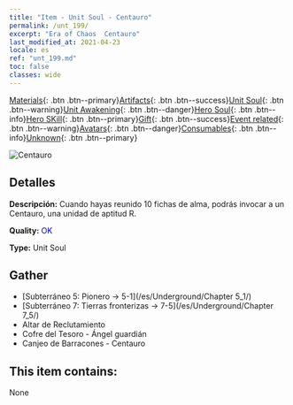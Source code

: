 ```yaml
---
title: "Item - Unit Soul - Centauro"
permalink: /unt_199/
excerpt: "Era of Chaos  Centauro"
last_modified_at: 2021-04-23
locale: es
ref: "unt_199.md"
toc: false
classes: wide
---
```

 [Materials](/ItemsES/){: .btn .btn--primary}[Artifacts](/ItemsES/Artifacts/){: .btn .btn--success}[Unit Soul](/ItemsES/UnitSoul/){: .btn .btn--warning}[Unit Awakening](/ItemsES/UnitAwakening/){: .btn .btn--danger}[Hero Soul](/ItemsES/HeroSoul/){: .btn .btn--info}[Hero SKill](/ItemsES/HeroSkill/){: .btn .btn--primary}[Gift](/ItemsES/Gift/){: .btn .btn--success}[Event related](/ItemsES/Events/){: .btn .btn--warning}[Avatars](/ItemsES/Avatars/){: .btn .btn--danger}[Consumables](/ItemsES/Consumables/){: .btn .btn--info}[Unknown](/ItemsES/Unknown/){: .btn .btn--primary}

 ![Centauro](/images/u/ti_banrenma.jpg)

## Detalles
 **Descripción:** Cuando hayas reunido 10 fichas de alma, podrás invocar a un Centauro, una unidad de aptitud R.

 **Quality:** <span style="color: #0000CD">OK</span>

 **Type:** Unit Soul

## Gather

*    [Subterráneo 5: Pionero -> 5-1](/es/Underground/Chapter 5_1/) 
*    [Subterráneo 7: Tierras fronterizas -> 7-5](/es/Underground/Chapter 7_5/) 
*    Altar de Reclutamiento 
*    Cofre del Tesoro - Ángel guardián 
*    Canjeo de Barracones - Centauro 

## This item contains:

  None


